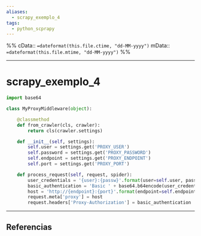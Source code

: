 ```yaml
---
aliases:
  - scrapy_exemplo_4
tags:
  - python_scprapy
---
```

%%
cData:: `=dateformat(this.file.ctime, "dd-MM-yyyy")`
mData:: `=dateformat(this.file.mtime, "dd-MM-yyyy")`
%%

___
# scrapy_exemplo_4

```python
import base64

class MyProxyMiddleware(object):

    @classmethod
    def from_crawler(cls, crawler):
        return cls(crawler.settings)

    def __init__(self, settings):
        self.user = settings.get('PROXY_USER')
        self.password = settings.get('PROXY_PASSWORD')
        self.endpoint = settings.get('PROXY_ENDPOINT')
        self.port = settings.get('PROXY_PORT')

    def process_request(self, request, spider):
        user_credentials = '{user}:{passw}'.format(user=self.user, passw=self.password)
        basic_authentication = 'Basic ' + base64.b64encode(user_credentials.encode()).decode()
        host = 'http://{endpoint}:{port}'.format(endpoint=self.endpoint, port=self.port)
        request.meta['proxy'] = host
        request.headers['Proxy-Authorization'] = basic_authentication


```

---
## Referencias